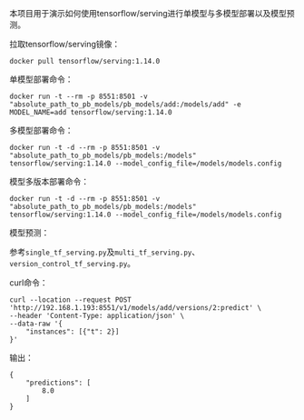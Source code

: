 本项目用于演示如何使用tensorflow/serving进行单模型与多模型部署以及模型预测。

拉取tensorflow/serving镜像：

```
docker pull tensorflow/serving:1.14.0
```

单模型部署命令：

```
docker run -t --rm -p 8551:8501 -v "absolute_path_to_pb_models/pb_models/add:/models/add" -e MODEL_NAME=add tensorflow/serving:1.14.0
```

多模型部署命令：

```
docker run -t -d --rm -p 8551:8501 -v "absolute_path_to_pb_models/pb_models:/models" tensorflow/serving:1.14.0 --model_config_file=/models/models.config
```

模型多版本部署命令：

```
docker run -t -d --rm -p 8551:8501 -v "absolute_path_to_pb_models/pb_models:/models" tensorflow/serving:1.14.0 --model_config_file=/models/models.config
```

模型预测：

参考`single_tf_serving.py`及`multi_tf_serving.py`、`version_control_tf_serving.py`。

curl命令：

```
curl --location --request POST 'http://192.168.1.193:8551/v1/models/add/versions/2:predict' \
--header 'Content-Type: application/json' \
--data-raw '{
    "instances": [{"t": 2}]
}'
```

输出：

```
{
    "predictions": [
        8.0
    ]
}
```